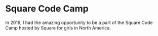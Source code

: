 # Square Code Camp

In 2019, I had the amazing opportunity to be a part of the Square Code Camp hosted by Square for girls in North America. 

